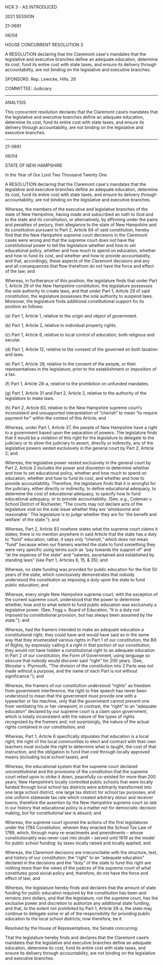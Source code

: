  HCR 3 - AS INTRODUCED

 

 

2021 SESSION

 21-0691

 06/04

 

HOUSE CONCURRENT RESOLUTION 3

 

A RESOLUTION declaring that the Claremont case's mandates that the legislative and executive branches define an adequate education, determine its cost, fund its entire cost with state taxes, and ensure its delivery through accountability, are not binding on the legislative and executive branches.

 

SPONSORS: Rep. Lewicke, Hills. 26

 

COMMITTEE: Judiciary

 

-----------------------------------------------------------------

 

ANALYSIS

 

 This concurrent resolution declares that the Claremont case’s mandates that the legislative and executive branches define an adequate education, determine its cost, fund its entire cost with state taxes, and ensure its delivery through accountability, are not binding on the legislative and executive branches.

 

- - - - - - - - - - - - - - - - - - - - - - - - - - - - - - - - - - - - - - - - - - - - - - - - - - - - - - - - - - - - - - - - - - - - - - - - - - - 

 

 

 21-0691

 06/04

 

STATE OF NEW HAMPSHIRE

 

In the Year of Our Lord Two Thousand Twenty One

 

A RESOLUTION declaring that the Claremont case's mandates that the legislative and executive branches define an adequate education, determine its cost, fund its entire cost with state taxes, and ensure its delivery through accountability, are not binding on the legislative and executive branches.

 

 Whereas, the members of the executive and legislative branches of the state of New Hampshire, having made and subscribed an oath to God and to the state and its constitution, or alternatively, by affirming under the pains and penalties of perjury, their allegiance to the state of New Hampshire and its constitution pursuant to Part 2, Article 84 of said constitution, hereby find that the New Hampshire supreme court decisions in the Claremont cases were wrong and that the supreme court does not have the constitutional power to tell the legislature whether and how to set educational policy, whether and how much to spend on education, whether and how to fund its cost, and whether and how to provide accountability, and that, accordingly, these aspects of the Claremont decisions and any and all consequences that flow therefrom do not have the force and effect of the law; and

 Whereas, in furtherance of this position, the legislature finds that under Part 1, Article 29 of the New Hampshire constitution, the legislature possesses the sole authority to create laws, and that under Part 1, Article 29 of said constitution, the legislature possesses the sole authority to suspend laws. Moreover, the legislature finds additional constitutional support for its position as follows:

 (a) Part 1, Article 1, relative to the origin and object of government.

 (b) Part 1, Article 2, relative to individual property rights.

 (c) Part 1, Article 6, relative to local control of education, both religious and secular.

 (d) Part 1, Article 12, relative to the consent of the governed on both taxation and laws.

 (e) Part 1, Article 28, relative to the consent of the people, or their representatives in the legislature, prior to the establishment or imposition of a tax.

 (f) Part 1, Article 28-a, relative to the prohibition on unfunded mandates.

 (g) Part 1, Article 31 and Part 2, Article 2, relative to the authority of the legislature to make laws.

 (h) Part 2, Article 83, relative to the New Hampshire supreme court’s inconsistent and unsupported interpretation of “cherish” to mean “to require payment for” within the context of this Article; and

 Whereas, under Part 1, Article 37, the people of New Hampshire have a right to a government based upon the separation of powers. The legislature finds that it would be a violation of this right for the legislature to delegate to the judiciary or to allow the judiciary to assert, directly or indirectly, any of the legislative powers vested exclusively in the general court by Part 2, Article 2; and

 Whereas, the legislative power vested exclusively in the general court by Part 2, Article 2 includes the power and discretion to determine whether and how to set educational policy, whether and how much to spend on education, whether and how to fund its cost, and whether and how to provide accountability. Therefore, the legislature finds that it is wrongful for the judiciary, either directly or indirectly, to define educational adequacy, to determine the cost of educational adequacy, to specify how to fund educational adequacy, or to provide accountability. (See, e.g., Coleman v. School District of Rochester, “The courts may not declare acts of the legislature void on the sole issue whether they are ‘wholesome and reasonable.’ The legislature is to judge whether they are for ‘the benefit and welfare’ of the state.”); and

 Whereas, Part 2, Article 83 nowhere states what the supreme court claims it states; there is no mention anywhere in said Article that the state has a duty to “fund” education; rather, it says only “cherish,” which does not mean “fund” because when our framers wanted the state to fund something they were very specific using terms such as “pay towards the support of” and “at the expense of the state” and “salaries, ascertained and established by standing laws” (see Part 1, Articles 6, 15, & 35); and

 Whereas, no state funding was provided for public education for the first 50 years of the state, which conclusively demonstrates that nobody understood the constitution as imposing a duty upon the state to fund public education; and

 Whereas, every single New Hampshire supreme court, with the exception of the current supreme court, understood that the power to determine whether, how and to what extent to fund public education was exclusively a legislative power. (See, Fogg v. Board of Education, “It is a duty not imposed by constitutional provision, but has always been assumed by the state.”); and

 Whereas, had the framers intended to make an adequate education a constitutional right, they could have and would have said so in the same way that they enumerated various rights in Part 1 of our constitution, the Bill of Rights, by expressly calling it a right in that portion of our constitution; they would not have hidden a constitutional right to an adequate education in Part 2 of our constitution, the Form of Government, using language so obscure that nobody would discover said “right” for 200 years. (See, Wooster v. Plymouth, “The division of the constitution into 2 Parts was not made without a purpose, and the name of each Part is not without significance.”); and

 Whereas, the framers of our constitution understood “rights” as freedom from government interference, the right to free speech has never been understood to mean that the government must provide one with a typewriter or fax machine, only that the government cannot prevent one from ventilating his or her viewpoint; in contrast, the “right” to an “adequate education” declared by our supreme court is a claim upon government, which is totally inconsistent with the nature of the types of rights recognized by the framers and, not surprisingly, the nature of the actual rights contained in our constitution; and

 Whereas, Part 1, Article 6 specifically stipulates that education is a local right; the right of the local communities to elect and contract with their own teachers must include the right to determine what is taught, the cost of that instruction, and the obligation to fund that cost through locally approved means (including local school taxes); and

 Whereas, the educational system that the supreme court declared unconstitutional and the provisions of the constitution that the supreme court relied upon to strike it down, peacefully co-existed for more than 200 years; New Hampshire’s locally controlled public schools that were locally funded through local school tax districts were arbitrarily transformed into one large school district, one large tax district for school tax purposes, and one uniform statewide tax rate which created arbitrary donor and receiver towns; therefore the assertion by the New Hampshire supreme court so late in our history that educational policy is a matter not for democratic decision making, but for constitutional law is absurd; and

 Whereas, the supreme court ignored the actions of the first legislatures under the 1784 Constitution, wherein they enacted the School Tax Law of 1789, which, through many re-enactments and amendments – whose constitutionality was never cast into doubt – served until 1919 as the model for public school funding: by taxes locally raised and locally applied; and

 Whereas, the Claremont decisions are irreconcilable with the structure, text, and history of our constitution; the “right” to an “adequate education” declared in the decisions and the “duty” of the state to fund this right are nothing more than the views of the justices of the supreme court of what constitutes good social policy and, therefore, do not have the force and effect of law; and

 Whereas, the legislature hereby finds and declares that the amount of state funding for public education required by the constitution has been and remains zero dollars, and that the legislature, not the supreme court, has the exclusive power and discretion to authorize any additional state funding, and that, to the extent not prohibited by Part 1, Article 28-a, the state may continue to delegate some or all of the responsibility for providing public education to the local school districts; now therefore, be it

 Resolved by the House of Representatives, the Senate concurring:

 That the legislature hereby finds and declares that the Claremont case’s mandates that the legislative and executive branches define an adequate education, determine its cost, fund its entire cost with state taxes, and ensure its delivery through accountability, are not binding on the legislative and executive branches.

